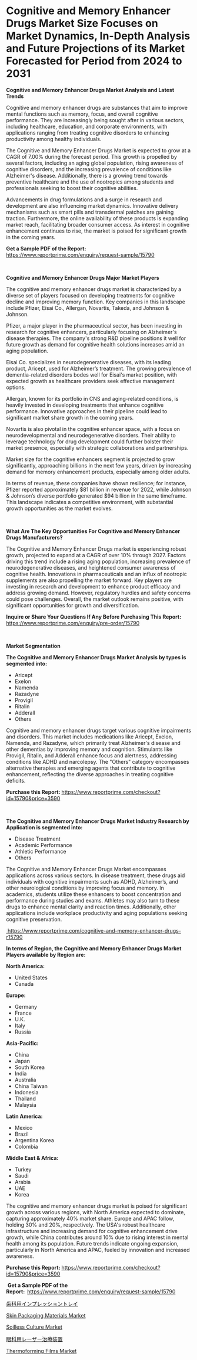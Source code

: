 <p><h1>Cognitive and Memory Enhancer Drugs Market Size Focuses on Market Dynamics, In-Depth Analysis and Future Projections of its Market Forecasted for Period from 2024 to 2031</h1></p><p><strong>Cognitive and Memory Enhancer Drugs Market Analysis and Latest Trends</strong></p>
<p><p>Cognitive and memory enhancer drugs are substances that aim to improve mental functions such as memory, focus, and overall cognitive performance. They are increasingly being sought after in various sectors, including healthcare, education, and corporate environments, with applications ranging from treating cognitive disorders to enhancing productivity among healthy individuals.</p><p>The Cognitive and Memory Enhancer Drugs Market is expected to grow at a CAGR of 7.00% during the forecast period. This growth is propelled by several factors, including an aging global population, rising awareness of cognitive disorders, and the increasing prevalence of conditions like Alzheimer's disease. Additionally, there is a growing trend towards preventive healthcare and the use of nootropics among students and professionals seeking to boost their cognitive abilities.</p><p>Advancements in drug formulations and a surge in research and development are also influencing market dynamics. Innovative delivery mechanisms such as smart pills and transdermal patches are gaining traction. Furthermore, the online availability of these products is expanding market reach, facilitating broader consumer access. As interest in cognitive enhancement continues to rise, the market is poised for significant growth in the coming years.</p></p>
<p><strong>Get a Sample PDF of the Report:&nbsp;</strong> <a href="https://www.reportprime.com/enquiry/request-sample/15790">https://www.reportprime.com/enquiry/request-sample/15790</a></p>
<p>&nbsp;</p>
<p><strong>Cognitive and Memory Enhancer Drugs Major Market Players</strong></p>
<p><p>The cognitive and memory enhancer drugs market is characterized by a diverse set of players focused on developing treatments for cognitive decline and improving memory function. Key companies in this landscape include Pfizer, Eisai Co., Allergan, Novartis, Takeda, and Johnson & Johnson.</p><p>Pfizer, a major player in the pharmaceutical sector, has been investing in research for cognitive enhancers, particularly focusing on Alzheimer's disease therapies. The company's strong R&D pipeline positions it well for future growth as demand for cognitive health solutions increases amid an aging population.</p><p>Eisai Co. specializes in neurodegenerative diseases, with its leading product, Aricept, used for Alzheimer’s treatment. The growing prevalence of dementia-related disorders bodes well for Eisai's market position, with expected growth as healthcare providers seek effective management options.</p><p>Allergan, known for its portfolio in CNS and aging-related conditions, is heavily invested in developing treatments that enhance cognitive performance. Innovative approaches in their pipeline could lead to significant market share growth in the coming years.</p><p>Novartis is also pivotal in the cognitive enhancer space, with a focus on neurodevelopmental and neurodegenerative disorders. Their ability to leverage technology for drug development could further bolster their market presence, especially with strategic collaborations and partnerships.</p><p>Market size for the cognitive enhancers segment is projected to grow significantly, approaching billions in the next few years, driven by increasing demand for memory enhancement products, especially among older adults. </p><p>In terms of revenue, these companies have shown resilience; for instance, Pfizer reported approximately $81 billion in revenue for 2022, while Johnson & Johnson’s diverse portfolio generated $94 billion in the same timeframe. This landscape indicates a competitive environment, with substantial growth opportunities as the market evolves.</p></p>
<p>&nbsp;</p>
<p><strong>What Are The Key Opportunities For Cognitive and Memory Enhancer Drugs Manufacturers?</strong></p>
<p><p>The Cognitive and Memory Enhancer Drugs market is experiencing robust growth, projected to expand at a CAGR of over 10% through 2027. Factors driving this trend include a rising aging population, increasing prevalence of neurodegenerative diseases, and heightened consumer awareness of cognitive health. Innovations in pharmaceuticals and an influx of nootropic supplements are also propelling the market forward. Key players are investing in research and development to enhance product efficacy and address growing demand. However, regulatory hurdles and safety concerns could pose challenges. Overall, the market outlook remains positive, with significant opportunities for growth and diversification.</p></p>
<p><strong>Inquire or Share Your Questions If Any Before Purchasing This Report:</strong> <a href="https://www.reportprime.com/enquiry/pre-order/15790">https://www.reportprime.com/enquiry/pre-order/15790</a></p>
<p>&nbsp;</p>
<p><strong>Market Segmentation</strong></p>
<p><strong>The Cognitive and Memory Enhancer Drugs Market Analysis by types is segmented into:</strong></p>
<p><ul><li>Aricept</li><li>Exelon</li><li>Namenda</li><li>Razadyne</li><li>Provigil</li><li>Ritalin</li><li>Adderall</li><li>Others</li></ul></p>
<p><p>Cognitive and memory enhancer drugs target various cognitive impairments and disorders. This market includes medications like Aricept, Exelon, Namenda, and Razadyne, which primarily treat Alzheimer's disease and other dementias by improving memory and cognition. Stimulants like Provigil, Ritalin, and Adderall enhance focus and alertness, addressing conditions like ADHD and narcolepsy. The "Others" category encompasses alternative therapies and emerging agents that contribute to cognitive enhancement, reflecting the diverse approaches in treating cognitive deficits.</p></p>
<p><strong>Purchase this Report:&nbsp;</strong><a href="https://www.reportprime.com/checkout?id=15790&price=3590">https://www.reportprime.com/checkout?id=15790&price=3590</a></p>
<p>&nbsp;</p>
<p><strong>The Cognitive and Memory Enhancer Drugs Market Industry Research by Application is segmented into:</strong></p>
<p><ul><li>Disease Treatment</li><li>Academic Performance</li><li>Athletic Performance</li><li>Others</li></ul></p>
<p><p>The Cognitive and Memory Enhancer Drugs Market encompasses applications across various sectors. In disease treatment, these drugs aid individuals with cognitive impairments such as ADHD, Alzheimer’s, and other neurological conditions by improving focus and memory. In academics, students utilize these enhancers to boost concentration and performance during studies and exams. Athletes may also turn to these drugs to enhance mental clarity and reaction times. Additionally, other applications include workplace productivity and aging populations seeking cognitive preservation.</p></p>
<p><a href="https://www.reportprime.com/cognitive-and-memory-enhancer-drugs-r15790">&nbsp;https://www.reportprime.com/cognitive-and-memory-enhancer-drugs-r15790</a></p>
<p><strong>In terms of Region, the Cognitive and Memory Enhancer Drugs Market Players available by Region are:</strong></p>
<p>
    <p> <strong> North America: </strong>
        <ul>
            <li>United States</li>
            <li>Canada</li>
        </ul>
        </p> 
    <p> <strong> Europe: </strong>
        <ul>
            <li>Germany</li>
            <li>France</li>
            <li>U.K.</li>
            <li>Italy</li>
            <li>Russia</li>
        </ul>
        </p> 
    <p> <strong> Asia-Pacific: </strong>
        <ul>
            <li>China</li>
            <li>Japan</li>
            <li>South Korea</li>
            <li>India</li>
            <li>Australia</li>
            <li>China Taiwan</li>
            <li>Indonesia</li>
            <li>Thailand</li>
            <li>Malaysia</li>
        </ul>
        </p> 
    <p> <strong> Latin America: </strong>
        <ul>
            <li>Mexico</li>
            <li>Brazil</li>
            <li>Argentina Korea</li>
            <li>Colombia</li>
        </ul>
        </p> 
    <p> <strong> Middle East & Africa: </strong>
        <ul>
            <li>Turkey</li>
            <li>Saudi</li>
            <li>Arabia</li>
            <li>UAE</li>
            <li>Korea</li>
        </ul>
    </p>
    </p>
<p><p>The cognitive and memory enhancer drugs market is poised for significant growth across various regions, with North America expected to dominate, capturing approximately 40% market share. Europe and APAC follow, holding 30% and 20%, respectively. The USA's robust healthcare infrastructure and increasing demand for cognitive enhancement drive growth, while China contributes around 10% due to rising interest in mental health among its population. Future trends indicate ongoing expansion, particularly in North America and APAC, fueled by innovation and increased awareness.</p></p>
<p><strong>Purchase this Report: </strong><a href="https://www.reportprime.com/checkout?id=15790&price=3590">https://www.reportprime.com/checkout?id=15790&price=3590</a></p>
<p>&nbsp;<strong>Get a Sample PDF of the Report:&nbsp;&nbsp;</strong><a href="https://www.reportprime.com/enquiry/request-sample/15790">https://www.reportprime.com/enquiry/request-sample/15790</a></p>
<p><strong></strong></p>
<p><p><a href="https://mercedesyzfi.medium.com/impression-trays-for-dental-market-%E3%81%AF-%E3%82%B3%E3%82%B9%E3%83%88%E7%AE%A1%E7%90%86%E3%81%A8%E5%8A%B9%E7%8E%87%E5%90%91%E4%B8%8A%E3%82%92%E5%84%AA%E5%85%88%E3%81%97%E3%81%BE%E3%81%99-%E3%81%95%E3%82%89%E3%81%AB-%E5%A0%B1%E5%91%8A%E6%9B%B8%E3%81%AF%E5%B8%82%E5%A0%B4%E3%81%AE%E9%9C%80%E8%A6%81%E9%9D%A2%E3%81%A8%E4%BE%9B%E7%B5%A6%E9%9D%A2%E3%81%AE%E4%B8%A1%E6%96%B9%E3%82%92%E3%82%AB%E3%83%90%E3%83%BC%E3%81%97%E3%81%A6%E3%81%84%E3%81%BE%E3%81%99-impression-991b84096012">歯科用インプレッショントレイ</a></p><p><a href="https://www.linkedin.com/pulse/skin-packaging-materials-market-size-growth-trends-statistics-pv0pf?trackingId=CpMuWB%2BSTUmi0v1yAIymiA%3D%3D">Skin Packaging Materials Market</a></p><p><a href="https://medium.com/@mslonkoss21/the-soilless-culture-market-insights-report-offers-an-in-depth-and-thorough-analysis-of-the-2c1ad8036511">Soilless Culture Market</a></p><p><a href="https://mercedesyzfi.medium.com/ophthalmic-laser-therapy-equipment-ae59b4684bfa">眼科用レーザー治療装置</a></p><p><a href="https://www.linkedin.com/pulse/emerging-thermoforming-films-market-opportunities-analysis-investors-sj3df?trackingId=V0hKY7eJS0Sr%2F3vzQJVR2A%3D%3D">Thermoforming Films Market</a></p></p>
